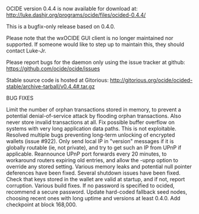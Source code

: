 OCIDE version 0.4.4 is now available for download at:
http://luke.dashjr.org/programs/ocide/files/ocided-0.4.4/

This is a bugfix-only release based on 0.4.0.

Please note that the wxOCIDE GUI client is no longer maintained nor supported. If someone would like to step up to maintain this, they should contact Luke-Jr.

Please report bugs for the daemon only using the issue tracker at github:
https://github.com/ocide/ocide/issues

Stable source code is hosted at Gitorious:
http://gitorious.org/ocide/ocided-stable/archive-tarball/v0.4.4#.tar.gz

BUG FIXES

Limit the number of orphan transactions stored in memory, to prevent a potential denial-of-service attack by flooding orphan transactions. Also never store invalid transactions at all.
Fix possible buffer overflow on systems with very long application data paths. This is not exploitable.
Resolved multiple bugs preventing long-term unlocking of encrypted wallets (issue #922).
Only send local IP in "version" messages if it is globally routable (ie, not private), and try to get such an IP from UPnP if applicable.
Reannounce UPnP port forwards every 20 minutes, to workaround routers expiring old entries, and allow the -upnp option to override any stored setting.
Various memory leaks and potential null pointer deferences have been
fixed.
Several shutdown issues have been fixed.
Check that keys stored in the wallet are valid at startup, and if not,
report corruption.
Various build fixes.
If no password is specified to ocided, recommend a secure password.
Update hard-coded fallback seed nodes, choosing recent ones with long uptime and versions at least 0.4.0.
Add checkpoint at block 168,000.

